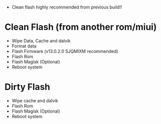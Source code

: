 - Clean flash highly recommended from previous build!!

# Clean Flash (from another rom/miui)
- Wipe Data, Cache and dalvik
- Format data
- Flash Firmware (v13.0.2.0 SJQMIXM recommended)
- Flash Rom
- Flash Magisk (Optional)
- Reboot system

# Dirty Flash
- Wipe cache and dalvik
- Flash Rom
- Flash Magisk (Optional)
- Reboot system
